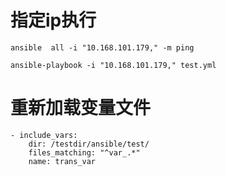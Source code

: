 # 指定ip执行

```shell
ansible  all -i "10.168.101.179," -m ping

ansible-playbook -i "10.168.101.179," test.yml
```

# 重新加载变量文件

```
- include_vars:
    dir: /testdir/ansible/test/
    files_matching: "^var_.*"
    name: trans_var
```

